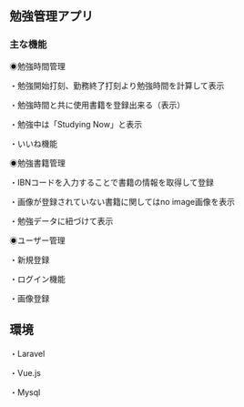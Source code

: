 ## 勉強管理アプリ

### 主な機能

◉勉強時間管理


 ・勉強開始打刻、勤務終了打刻より勉強時間を計算して表示
 
 ・勉強時間と共に使用書籍を登録出来る（表示）
 
 ・勉強中は「Studying Now」と表示
 
 ・いいね機能
 
 
◉勉強書籍管理

 ・IBNコードを入力することで書籍の情報を取得して登録
 
 ・画像が登録されていない書籍に関してはno image画像を表示
 
 ・勉強データに紐づけて表示
 
 ◉ユーザー管理
 
 ・新規登録
 
 ・ログイン機能
 
 ・画像登録
 
## 環境
・Laravel

・Vue.js

・Mysql
